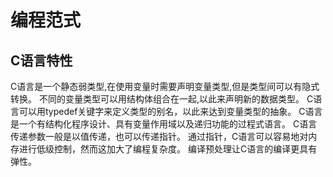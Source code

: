 # 编程范式

## C语言特性
C语言是一个静态弱类型,在使用变量时需要声明变量类型,但是类型间可以有隐式转换。
不同的变量类型可以用结构体组合在一起,以此来声明新的数据类型。
C语言可以用typedef关键字来定义类型的别名，以此来达到变量类型的抽象。
C语言是一个有结构化程序设计、具有变量作用域以及递归功能的过程式语言。
C语言传递参数一般是以值传递，也可以传递指针。
通过指针，C语言可以容易地对内存进行低级控制，然而这加大了编程复杂度。
编译预处理让C语言的编译更具有弹性。
